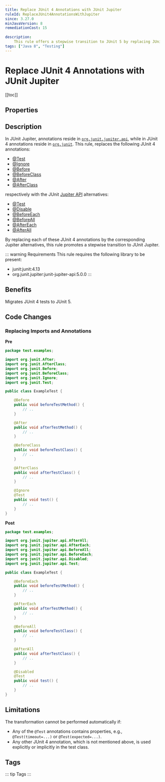 ```yaml
---
title: Replace JUnit 4 Annotations with JUnit Jupiter
ruleId: ReplaceJUnit4AnnotationsWithJupiter
since: 3.27.0
minJavaVersion: 8
remediationCost: 15
    
description:
    This rule offers a stepwise transition to JUnit 5 by replacing JUnit 4 annotations @Test, @Ignore, @Before, @BeforeClass, @After, and @AfterClass with their corresponding Jupiter alternatives.
tags: ["Java 8", "Testing"]
---
```


# Replace JUnit 4 Annotations with JUnit Jupiter

[[toc]]

## Properties

<RuleProperties />

## Description

In JUnit Jupiter, annotations reside in [`org.junit.jupiter.api`](https://junit.org/junit5/docs/5.0.1/api/org/junit/jupiter/api/package-summary.html), while in JUnit 4 annotations reside in [`org.junit`](https://junit.org/junit4/javadoc/latest/).
This rule, replaces the following JUnit 4 annotations:
* [@Test](https://junit.org/junit4/javadoc/latest/org/junit/Test.html)
* [@Ignore](https://junit.org/junit4/javadoc/latest/org/junit/Ignore.html)
* [@Before](https://junit.org/junit4/javadoc/latest/org/junit/Before.html)
* [@BeforeClass](https://junit.org/junit4/javadoc/latest/org/junit/BeforeClass.html)
* [@After](https://junit.org/junit4/javadoc/latest/org/junit/After.html)
* [@AfterClass](https://junit.org/junit4/javadoc/latest/org/junit/AfterClass.html)

respectively with the JUnit [Jupiter API](https://junit.org/junit5/docs/current/user-guide/#overview) alternatives: 

* [@Test](https://junit.org/junit5/docs/current/api/org.junit.jupiter.api/org/junit/jupiter/api/Test.html)
* [@Disable](https://junit.org/junit5/docs/current/api/org.junit.jupiter.api/org/junit/jupiter/api/Disabled.html)
* [@BeforeEach](https://junit.org/junit5/docs/current/api/org.junit.jupiter.api/org/junit/jupiter/api/BeforeEach.html)
* [@BeforeAll](https://junit.org/junit5/docs/current/api/org.junit.jupiter.api/org/junit/jupiter/api/BeforeAll.html)
* [@AfterEach](https://junit.org/junit5/docs/current/api/org.junit.jupiter.api/org/junit/jupiter/api/AfterEach.html)
* [@AfterAll](https://junit.org/junit5/docs/current/api/org.junit.jupiter.api/org/junit/jupiter/api/AfterAll.html)

By replacing each of these JUnit 4 annotations by the corresponding Jupiter alternatives, this rule promotes a stepwise transition to JUnit Jupiter.

::: warning Requirements
This rule requires the following library to be present:
* junit:junit:4.13
* org.junit.jupiter:junit-jupiter-api:5.0.0
:::

## Benefits

Migrates JUnit 4 tests to JUnit 5.

## Code Changes


### Replacing Imports and Annotations

__Pre__
```java
package test.examples;

import org.junit.After;
import org.junit.AfterClass;
import org.junit.Before;
import org.junit.BeforeClass;
import org.junit.Ignore;
import org.junit.Test;

public class ExampleTest {

	@Before
	public void beforeTestMethod() {
		// ..
	}

	@After
	public void afterTestMethod() {
		// ..
	}

	@BeforeClass
	public void beforeTestClass() {
		// ..
	}

	@AfterClass
	public void afterTestClass() {
		// ..
	}

	@Ignore
	@Test
	public void test() {
		// ..
	}
}
```

__Post__
```java
package test.examples;

import org.junit.jupiter.api.AfterAll;
import org.junit.jupiter.api.AfterEach;
import org.junit.jupiter.api.BeforeAll;
import org.junit.jupiter.api.BeforeEach;
import org.junit.jupiter.api.Disabled;
import org.junit.jupiter.api.Test;

public class ExampleTest {

	@BeforeEach
	public void beforeTestMethod() {
		// ..
	}

	@AfterEach
	public void afterTestMethod() {
		// ..
	}

	@BeforeAll
	public void beforeTestClass() {
		// ..
	}

	@AfterAll
	public void afterTestClass() {
		// ..
	}

	@Disabled
	@Test
	public void test() {
		// ..
	}
}
```

## Limitations 

The transformation cannot be performed automatically if: 
* Any of the `@Test` annotations contains properties, e.g., `@Test(timeout=...)` or `@Test(expected=...)`.
* Any other JUnit 4 annotation, which is not mentioned above, is used explicitly or implicitly in the test class. 

<VersionNotice />

## Tags

::: tip Tags
<TagLinks />
:::